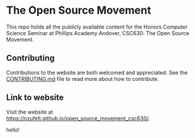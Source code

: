 # The Open Source Movement

This repo holds all the publicly available content for the Honors Computer Science Seminar at Phillips Academy Andover, CSC630: The Open Source Movement.

## Contributing

Contributions to the website are both welcomed and appreciated. See the [CONTRIBUTING.md](https://github.com/nzufelt/open_source_movement_csc630/blob/master/CONTRIBUTING.md) file to read more about how to contribute.

## Link to website

Visit the website at https://nzufelt.github.io/open_source_movement_csc630/.

hello!